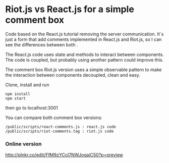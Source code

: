 # Riot.js vs React.js for a simple comment box
Code based on the React.js tutorial removing the server communication. 
It´s just a form that add comments implemented in React.js and Riot.js, so I can 
see the differences between both .

The React.js code uses state and methods to interact between components.
The code is coupled, but probably using another pattern could improve this. 

The comment box Riot.js version uses a simple observable pattern to make the interaction between 
components decoupled, clean and easy.

Clone, install and run
```
npm install
npm start
```

then go to localhost:3001

You can compare both comment box versions: 
```
/public/scripts/react-comments.js : react.js code
/public/scripts/riot-comments.tag : riot.js code
```

### Online version
http://plnkr.co/edit/FfM9zYCcI7NWJogaiC50?p=preview
